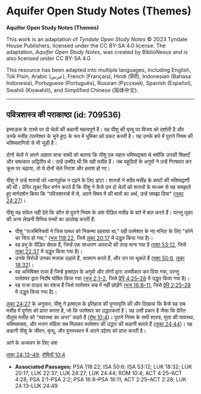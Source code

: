 # Aquifer Open Study Notes (Themes)

**Aquifer Open Study Notes (Themes)**

This work is an adaptation of *Tyndale Open Study Notes* © 2023 Tyndale House Publishers, licensed under the CC BY\-SA 4\.0 license. The adaptation, *Aquifer Open Study Notes*, was created by BiblioNexus and is also licensed under CC BY\-SA 4\.0\.

This resource has been adapted into multiple languages, including English, Tok Pisin, Arabic (عربي), French (Français), Hindi (हिंदी), Indonesian (Bahasa Indonesia), Portuguese (Português), Russian (Русский), Spanish (Español), Swahili (Kiswahili), and Simplified Chinese (简体中文).



--------------------------------

## पवित्रशास्त्र की पराकाष्ठा (id: 709536)

इम्माऊस के रास्ते पर दो चेलों की कहानी महत्वपूर्ण है। यह यीशु की मृत्यु पर विजय को दर्शाती है और उनके मसीह (परमेश्वर के चुने हुए) के रूप में भूमिका को प्रकट करती है। यह उनके बारे में पुराने नियम की भविष्यवाणियों से भी जुड़ी है।

दोनों चेलों ने अपने अज्ञात यात्रा साथी को बताया कि यीशु एक महान भविष्यद्वक्ता थे क्योंकि उनकी शिक्षाएँ और चमत्कार अद्वितीय थे। उन्हें उम्मीद थी कि वही मसीह हैं। जब यहूदियों के अगुवों ने उन्हें गिरफ्तार कर क्रूस पर चढ़ाया, तो ये दोनों चेले निराश और हताश हो गए।

यीशु ने उन्हें शास्त्रों को ध्यानपूर्वक न पढ़ने के लिए डांटा। शास्त्रों ने सदैव मसीह के कष्टों की भविष्यद्वाणी की थी। प्रेरित लूका फिर वर्णन करते हैं कि यीशु ने कैसे उन दो चेलों को शास्त्रों के माध्यम से यह समझाते हुए मार्गदर्शन किया कि “पवित्रशास्त्रों में से, अपने विषय में की बातों का अर्थ, उन्हें समझा दिया” ([लूका 24:27](https://ref.ly/Luke24:27))।

यीशु यह संकेत नहीं देते कि कौन से पुराने नियम के अंश पीड़ित मसीह के बारे में बात करते हैं। परन्तु लूका की अन्य लेखनी विभिन्न ग्रन्थों का उल्लेख करती है:

* यीशु "राजमिस्त्रियों ने जिस पत्थर को निकम्मा ठहराया था," वही परमेश्वर के नए मन्दिर के लिए "कोने का सिरा हो गया," ([भज 118:22](https://ref.ly/Ps118:22), जिसे [लूका 20:17](https://ref.ly/Luke20:17) में उद्धृत किया गया है)।
* वह प्रभु के पीड़ित सेवक हैं, जिन्हें एक साधारण अपराधी की तरह माना गया है ([यशा 53:12](https://ref.ly/Isa53:12), जिसे [लूका 22:37](https://ref.ly/Luke22:37) में उद्धृत किया गया है)।
* उनके विरोधी उनका मजाक उड़ाते हैं, अपमान करते हैं, और उन पर थूकते हैं ([यशा 50:6](https://ref.ly/Isa50:6), [लूका 18:32](https://ref.ly/Luke18:32))।
* वह अभिषिक्त राजा हैं जिन्हें इस्राएल के अगुवों और लोगों द्वारा अस्वीकार कर दिया गया, परन्तु परमेश्वर द्वारा निर्दोष घोषित किया गया ([भज 2:1–2](https://ref.ly/Ps2:1-Ps2:2), जिसे [प्रेरि 4:25–28](https://ref.ly/Acts4:25-Acts4:28) में उद्धृत किया गया है)।
* वह राजा दाऊद का वंशज हैं जिसे परमेश्वर कब्र में नहीं छोड़ेंगे ([भज 16:8–11](https://ref.ly/Ps16:8-Ps16:11), जिसे [प्रेरि 2:25–28](https://ref.ly/Acts2:25-Acts2:28) में उद्धृत किया गया है)।

[लूका 24:27](https://ref.ly/Luke24:27) के अनुसार, यीशु ने इस्राएल के इतिहास की पुनरावृत्ति की और दिखाया कि कैसे यह सब मसीह में पूर्णता को प्राप्त करता है, जो कि परमेश्वर का उद्धारकर्ता है। यह उसी प्रकार है जैसा कि प्रेरित पौलुस मसीह को “व्यवस्था का अन्त” कहते हैं ([रोम 10:4](https://ref.ly/Rom10:4))। पुराने नियम के सभी शास्त्र, मूसा की व्यवस्था, भविष्यवक्ता, और भजन संहिता सब मिलकर परमेश्वर की उद्धार की कहानी बताते हैं ([लूका 24:44](https://ref.ly/Luke24:44))। यह कहानी यीशु के जीवन, मृत्यु, और पुनरुत्थान में अपने उद्देश्य को प्राप्त करती है।

आगे के अध्ययन के लिए अंश

[लूका 24:13–49](https://ref.ly/Luke24:13-Luke24:49); [रोमियों 10:4](https://ref.ly/Rom10:4)

* **Associated Passages:** PSA 118:22; ISA 50:6; ISA 53:12; LUK 18:32; LUK 20:17; LUK 22:37; LUK 24:27; LUK 24:44; ROM 10:4; ACT 4:25–ACT 4:28; PSA 2:1–PSA 2:2; PSA 16:8–PSA 16:11; ACT 2:25–ACT 2:28; LUK 24:13–LUK 24:49

